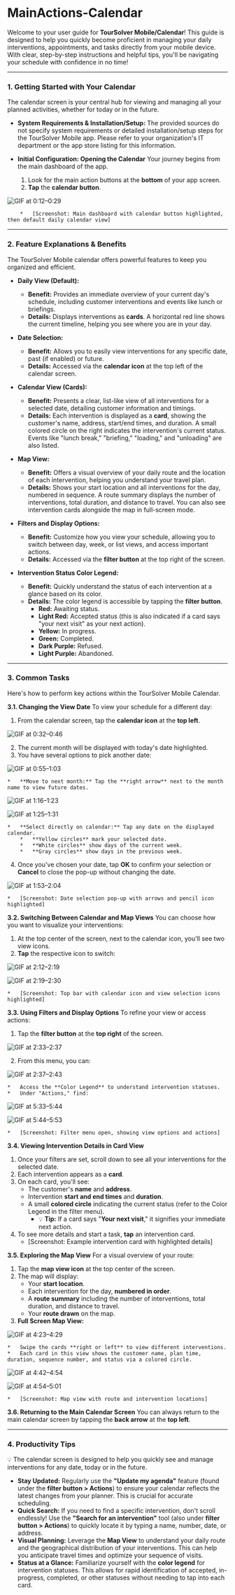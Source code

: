 # MainActions-Calendar

Welcome to your user guide for **TourSolver Mobile/Calendar**! This guide is designed to help you quickly become proficient in managing your daily interventions, appointments, and tasks directly from your mobile device. With clear, step-by-step instructions and helpful tips, you'll be navigating your schedule with confidence in no time!

---

### 1. Getting Started with Your Calendar

The calendar screen is your central hub for viewing and managing all your planned activities, whether for today or in the future.

*   **System Requirements & Installation/Setup:**
    The provided sources do not specify system requirements or detailed installation/setup steps for the TourSolver Mobile app. Please refer to your organization's IT department or the app store listing for this information.

*   **Initial Configuration: Opening the Calendar**
    Your journey begins from the main dashboard of the app.
    1.  Look for the main action buttons at the **bottom** of your app screen.
    2.  **Tap** the **calendar button**.

![GIF at 0:12–0:29](../../images/MainActions-Calendar_timestamp_0_to_12–0_to_29.gif "Tap the calendar button – Opens default daily view showing today's interventions.")

        *   [Screenshot: Main dashboard with calendar button highlighted, then default daily calendar view]

---

### 2. Feature Explanations & Benefits

The TourSolver Mobile calendar offers powerful features to keep you organized and efficient.

*   **Daily View (Default):**
    *   **Benefit:** Provides an immediate overview of your current day's schedule, including customer interventions and events like lunch or briefings.
    *   **Details:** Displays interventions as **cards**. A horizontal red line shows the current timeline, helping you see where you are in your day.

*   **Date Selection:**
    *   **Benefit:** Allows you to easily view interventions for any specific date, past (if enabled) or future.
    *   **Details:** Accessed via the **calendar icon** at the top left of the calendar screen.

*   **Calendar View (Cards):**
    *   **Benefit:** Presents a clear, list-like view of all interventions for a selected date, detailing customer information and timings.
    *   **Details:** Each intervention is displayed as a **card**, showing the customer's name, address, start/end times, and duration. A small colored circle on the right indicates the intervention's current status. Events like "lunch break," "briefing," "loading," and "unloading" are also listed.

*   **Map View:**
    *   **Benefit:** Offers a visual overview of your daily route and the location of each intervention, helping you understand your travel plan.
    *   **Details:** Shows your start location and all interventions for the day, numbered in sequence. A route summary displays the number of interventions, total duration, and distance to travel. You can also see intervention cards alongside the map in full-screen mode.

*   **Filters and Display Options:**
    *   **Benefit:** Customize how you view your schedule, allowing you to switch between day, week, or list views, and access important actions.
    *   **Details:** Accessed via the **filter button** at the top right of the screen.

*   **Intervention Status Color Legend:**
    *   **Benefit:** Quickly understand the status of each intervention at a glance based on its color.
    *   **Details:** The color legend is accessible by tapping the **filter button**.
        *   **Red:** Awaiting status.
        *   **Light Red:** Accepted status (this is also indicated if a card says "your next visit" as your next action).
        *   **Yellow:** In progress.
        *   **Green:** Completed.
        *   **Dark Purple:** Refused.
        *   **Light Purple:** Abandoned.

---

### 3. Common Tasks

Here's how to perform key actions within the TourSolver Mobile Calendar.

**3.1. Changing the View Date**
To view your schedule for a different day:
1.  From the calendar screen, tap the **calendar icon** at the **top left**.

![GIF at 0:32–0:46](../../images/MainActions-Calendar_timestamp_0_to_32–0_to_46.gif "Tap calendar icon – Opens date selection pop-up.")

2.  The current month will be displayed with today's date highlighted.
3.  You have several options to pick another date:

![GIF at 0:55–1:03](../../images/MainActions-Calendar_timestamp_0_to_55–1_to_03.gif "Tap pencil icon to type a date – Confirm with OK or Cancel.")

    *   **Move to next month:** Tap the **right arrow** next to the month name to view future dates.

![GIF at 1:16–1:23](../../images/MainActions-Calendar_timestamp_1_to_16–1_to_23.gif "Tap right arrow – Moves to next month for future dates.")


![GIF at 1:25–1:31](../../images/MainActions-Calendar_timestamp_1_to_25–1_to_31.gif "Tap down arrow – Jumps to a different year.")

    *   **Select directly on calendar:** Tap any date on the displayed calendar.
        *   **Yellow circles** mark your selected date.
        *   **White circles** show days of the current week.
        *   **Gray circles** show days in the previous week.
4.  Once you've chosen your date, tap **OK** to confirm your selection or **Cancel** to close the pop-up without changing the date.

![GIF at 1:53–2:04](../../images/MainActions-Calendar_timestamp_1_to_53–2_to_04.gif "Tap OK to confirm date choice – Screen updates to show interventions for the day.")

    *   [Screenshot: Date selection pop-up with arrows and pencil icon highlighted]

**3.2. Switching Between Calendar and Map Views**
You can choose how you want to visualize your interventions:
1.  At the top center of the screen, next to the calendar icon, you'll see two view icons.
2.  **Tap** the respective icon to switch:

![GIF at 2:12–2:19](../../images/MainActions-Calendar_timestamp_2_to_12–2_to_19.gif "Tap Calendar view icon – Lists interventions as cards.")


![GIF at 2:19–2:30](../../images/MainActions-Calendar_timestamp_2_to_19–2_to_30.gif "Tap Map view icon – Shows route and locations on map, switch between views.")

    *   [Screenshot: Top bar with calendar icon and view selection icons highlighted]

**3.3. Using Filters and Display Options**
To refine your view or access actions:
1.  Tap the **filter button** at the **top right** of the screen.

![GIF at 2:33–2:37](../../images/MainActions-Calendar_timestamp_2_to_33–2_to_37.gif "Tap filter button – Opens filter menu.")

2.  From this menu, you can:

![GIF at 2:37–2:43](../../images/MainActions-Calendar_timestamp_2_to_37–2_to_43.gif "Tap filter button – Changes between day, week, or list view.")

    *   Access the **Color Legend** to understand intervention statuses.
    *   Under "Actions," find:

![GIF at 5:33–5:44](../../images/MainActions-Calendar_timestamp_5_to_33–5_to_44.gif "Access filter menu under actions, Update my agenda – Refresh calendar for latest changes.")


![GIF at 5:44–5:53](../../images/MainActions-Calendar_timestamp_5_to_44–5_to_53.gif "Search for an intervention – Find by typing name, number, date, or address.")

    *   [Screenshot: Filter menu open, showing view options and actions]

**3.4. Viewing Intervention Details in Card View**
1.  Once your filters are set, scroll down to see all your interventions for the selected date.
2.  Each intervention appears as a **card**.
3.  On each card, you'll see:
    *   The customer's **name** and **address**.
    *   Intervention **start and end times** and **duration**.
    *   A small **colored circle** indicating the current status (refer to the Color Legend in the filter menu).
        *   💡 **Tip:** If a card says "**Your next visit**," it signifies your immediate next action.
4.  To see more details and start a task, **tap** an intervention card.
    *   [Screenshot: Example intervention card with highlighted details]

**3.5. Exploring the Map View**
For a visual overview of your route:
1.  Tap the **map view icon** at the top center of the screen.
2.  The map will display:
    *   Your **start location**.
    *   Each intervention for the day, **numbered in order**.
    *   A **route summary** including the number of interventions, total duration, and distance to travel.
    *   Your **route drawn** on the map.
3.  **Full Screen Map View:**

![GIF at 4:23–4:29](../../images/MainActions-Calendar_timestamp_4_to_23–4_to_29.gif "Tap full screen button – See map and intervention cards together.")

    *   Swipe the cards **right or left** to view different interventions.
    *   Each card in this view shows the customer name, plan time, duration, sequence number, and status via a colored circle.

![GIF at 4:42–4:54](../../images/MainActions-Calendar_timestamp_4_to_42–4_to_54.gif "Tap GPS icon – Zooms back to your location if lost on map.")


![GIF at 4:54–5:01](../../images/MainActions-Calendar_timestamp_4_to_54–5_to_01.gif "Tap inward arrow – Exits full screen to map-only view.")

    *   [Screenshot: Map view with route and intervention locations]

**3.6. Returning to the Main Calendar Screen**
You can always return to the main calendar screen by tapping the **back arrow** at the **top left**.

---

### 4. Productivity Tips

💡 The calendar screen is designed to help you quickly see and manage interventions for any date, today or in the future.

*   **Stay Updated:** Regularly use the **"Update my agenda"** feature (found under the **filter button > Actions**) to ensure your calendar reflects the latest changes from your planner. This is crucial for accurate scheduling.
*   **Quick Search:** If you need to find a specific intervention, don't scroll endlessly! Use the **"Search for an intervention"** tool (also under **filter button > Actions**) to quickly locate it by typing a name, number, date, or address.
*   **Visual Planning:** Leverage the **Map View** to understand your daily route and the geographical distribution of your interventions. This can help you anticipate travel times and optimize your sequence of visits.
*   **Status at a Glance:** Familiarize yourself with the **color legend** for intervention statuses. This allows for rapid identification of accepted, in-progress, completed, or other statuses without needing to tap into each card.